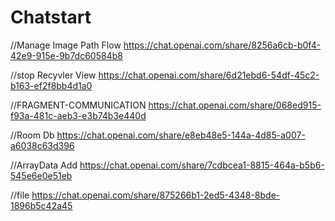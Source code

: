 # Chatstart

//Manage Image Path Flow
https://chat.openai.com/share/8256a6cb-b0f4-42e9-915e-9b7dc60584b8

//stop Recyvler View 
https://chat.openai.com/share/6d21ebd6-54df-45c2-b163-ef2f8bb4d1a0


//FRAGMENT-COMMUNICATION
https://chat.openai.com/share/068ed915-f93a-481c-aeb3-e3b74b3e440d

//Room Db
https://chat.openai.com/share/e8eb48e5-144a-4d85-a007-a6038c63d396

//ArrayData Add
https://chat.openai.com/share/7cdbcea1-8815-464a-b5b6-545e6e0e51eb



//file 
https://chat.openai.com/share/875266b1-2ed5-4348-8bde-1896b5c42a45
